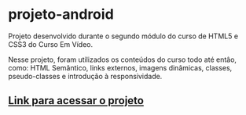 <h1> projeto-android </h1>

Projeto desenvolvido durante o segundo módulo do curso de HTML5 e CSS3 do Curso Em Vídeo.

Nesse projeto, foram utilizados os conteúdos do curso todo até entâo, como: HTML Semântico, links externos, imagens dinâmicas, classes, pseudo-classes e introdução à responsividade.

<h2> <a href="https://stephanievic.github.io/projeto-android/"> Link para acessar o projeto </a> </h2>
